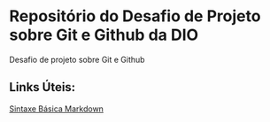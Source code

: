 # Repositório do Desafio de Projeto sobre Git e Github da DIO
Desafio de projeto sobre Git e Github

## Links Úteis:
[Sintaxe Básica Markdown](markdownguide.org/basic-syntax/)
